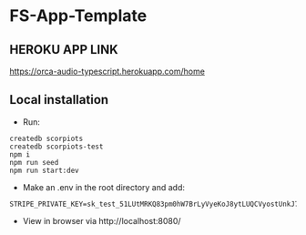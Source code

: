 # FS-App-Template

## HEROKU APP LINK

https://orca-audio-typescript.herokuapp.com/home

## Local installation

- Run:

```
createdb scorpiots
createdb scorpiots-test
npm i
npm run seed
npm run start:dev
```

- Make an .env in the root directory and add:

```
STRIPE_PRIVATE_KEY=sk_test_51LUtMRKQ83pm0hW7BrLyVyeKoJ8ytLUQCVyostUnkJ7nGQgvifaja6iRZ7ALI37OMcoqp47DM9A4TJjl1rYI8quM00Ud3vKJHv
```

- View in browser via http://localhost:8080/
